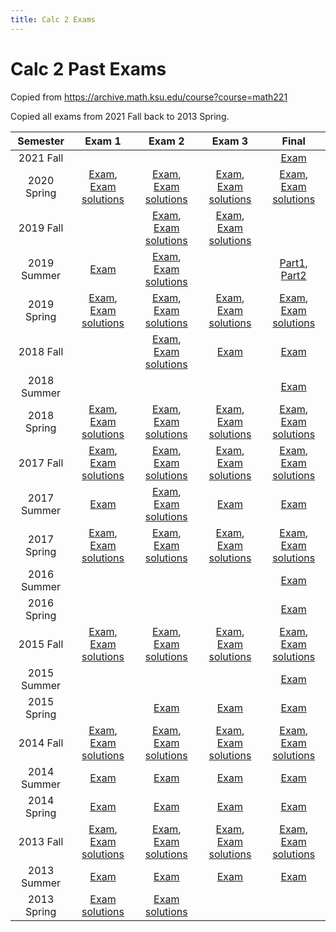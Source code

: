 ```yaml
---
title: Calc 2 Exams
---
```



# Calc 2 Past Exams

Copied from <https://archive.math.ksu.edu/course?course=math221>

Copied all exams from 2021 Fall back to 2013 Spring.

|Semester|Exam 1|Exam 2|Exam 3|Final|
|:---:|:---:|:---:|:---:|:---:|
| 2021 Fall |  |  |  | [Exam](./exams/2021-fall-final.pdf) | 
| 2020 Spring | [Exam](./exams/2020-spring-exam1.pdf), [Exam solutions](./exams/2020-spring-exam1-sol.pdf) | [Exam](./exams/2020-spring-exam2.pdf), [Exam solutions](./exams/2020-spring-exam2-sol.pdf) | [Exam](./exams/2020-spring-exam3.pdf), [Exam solutions](./exams/2020-spring-exam3-sol.pdf) | [Exam](./exams/2020-spring-final.pdf), [Exam solutions](./exams/2020-spring-final-sol.pdf) | 
| 2019 Fall |  | [Exam](./exams/2019-fall-exam2.pdf), [Exam solutions](./exams/2019-fall-exam2-sol.pdf) | [Exam](./exams/2019-fall-exam3.pdf), [Exam solutions](./exams/2019-fall-exam3-sol.pdf) |  | 
| 2019 Summer | [Exam](./exams/2019-summer-exam1.pdf) | [Exam](./exams/2019-summer-exam2.pdf), [Exam solutions](./exams/2019-summer-exam2-sol.pdf) |  | [Part1](./exams/2019-summer-final-part1.pdf), [Part2](./exams/2019-summer-final-part2.pdf) | 
| 2019 Spring | [Exam](./exams/2019-spring-exam1.pdf), [Exam solutions](./exams/2019-spring-exam1-sol.pdf) | [Exam](./exams/2019-spring-exam2.pdf), [Exam solutions](./exams/2019-spring-exam2-sol.pdf) | [Exam](./exams/2019-spring-exam3.pdf), [Exam solutions](./exams/2019-spring-exam3-sol.pdf) | [Exam](./exams/2019-spring-final.pdf), [Exam solutions](./exams/2019-spring-final-sol.pdf) | 
| 2018 Fall |  | [Exam](./exams/2018-fall-exam2.pdf), [Exam solutions](./exams/2018-fall-exam2-sol.pdf) | [Exam](./exams/2018-fall-exam3.pdf) | [Exam](./exams/2018-fall-final.pdf) | 
| 2018 Summer |  |  |  | [Exam](./exams/2018-summer-final.pdf) | 
| 2018 Spring | [Exam](./exams/2018-spring-exam1.pdf), [Exam solutions](./exams/2018-spring-exam1-sol.pdf) | [Exam](./exams/2018-spring-exam2.pdf), [Exam solutions](./exams/2018-spring-exam2-sol.pdf) | [Exam](./exams/2018-spring-exam3.pdf), [Exam solutions](./exams/2018-spring-exam3-sol.pdf) | [Exam](./exams/2018-spring-final.pdf), [Exam solutions](./exams/2018-spring-final-sol.pdf) | 
| 2017 Fall | [Exam](./exams/2017-fall-exam1.pdf), [Exam solutions](./exams/2017-fall-exam1-sol.pdf) | [Exam](./exams/2017-fall-exam2.pdf), [Exam solutions](./exams/2017-fall-exam2-sol.pdf) | [Exam](./exams/2017-fall-exam3.pdf), [Exam solutions](./exams/2017-fall-exam3-sol.pdf) | [Exam](./exams/2017-fall-final.pdf), [Exam solutions](./exams/2017-fall-final-sol.pdf) | 
| 2017 Summer | [Exam](./exams/2017-summer-exam1.pdf) | [Exam](./exams/2017-summer-exam2.pdf), [Exam solutions](./exams/2017-summer-exam2-sol.pdf) | [Exam](./exams/2017-summer-exam3.pdf) | [Exam](./exams/2017-summer-final.pdf) | 
| 2017 Spring | [Exam](./exams/2017-spring-exam1.pdf), [Exam solutions](./exams/2017-spring-exam1-sol.pdf) | [Exam](./exams/2017-spring-exam2.pdf), [Exam solutions](./exams/2017-spring-exam2-sol.pdf) | [Exam](./exams/2017-spring-exam3.pdf), [Exam solutions](./exams/2017-spring-exam3-sol.pdf) | [Exam](./exams/2017-spring-final.pdf), [Exam solutions](./exams/2017-spring-final-sol.pdf) | 
| 2016 Summer |  |  |  | [Exam](./exams/2016-summer-final.pdf) | 
| 2016 Spring |  |  |  | [Exam](./exams/2016-spring-final.pdf) | 
| 2015 Fall | [Exam](./exams/2015-fall-exam1.pdf), [Exam solutions](./exams/2015-fall-exam1-sol.pdf) | [Exam](./exams/2015-fall-exam2.pdf), [Exam solutions](./exams/2015-fall-exam2-sol.pdf) | [Exam](./exams/2015-fall-exam3.pdf), [Exam solutions](./exams/2015-fall-exam3-sol.pdf) | [Exam](./exams/2015-fall-final.pdf), [Exam solutions](./exams/2015-fall-final-sol.pdf) | 
| 2015 Summer |  |  |  | [Exam](./exams/2015-summer-final.pdf) | 
| 2015 Spring |  | [Exam](./exams/2015-spring-exam2.pdf) | [Exam](./exams/2015-spring-exam3.pdf) | [Exam](./exams/2015-spring-final.pdf) | 
| 2014 Fall | [Exam](./exams/2014-fall-exam1.pdf), [Exam solutions](./exams/2014-fall-exam1-sol.pdf) | [Exam](./exams/2014-fall-exam2.pdf), [Exam solutions](./exams/2014-fall-exam2-sol.pdf) | [Exam](./exams/2014-fall-exam3.pdf), [Exam solutions](./exams/2014-fall-exam3-sol.pdf) | [Exam](./exams/2014-fall-final.pdf), [Exam solutions](./exams/2014-fall-final-sol.pdf) | 
| 2014 Summer | [Exam](./exams/2014-summer-exam1.pdf) | [Exam](./exams/2014-summer-exam2.pdf) | [Exam](./exams/2014-summer-exam3.pdf) | [Exam](./exams/2014-summer-final.pdf) | 
| 2014 Spring | [Exam](./exams/2014-spring-exam1.pdf) | [Exam](./exams/2014-spring-exam2.pdf) | [Exam](./exams/2014-spring-exam3.pdf) | [Exam](./exams/2014-spring-final.pdf) | 
| 2013 Fall | [Exam](./exams/2013-fall-exam1.pdf), [Exam solutions](./exams/2013-fall-exam1-sol.pdf) | [Exam](./exams/2013-fall-exam2.pdf), [Exam solutions](./exams/2013-fall-exam2-sol.pdf) | [Exam](./exams/2013-fall-exam3.pdf), [Exam solutions](./exams/2013-fall-exam3-sol.pdf) | [Exam](./exams/2013-fall-final.pdf), [Exam solutions](./exams/2013-fall-final-sol.pdf) | 
| 2013 Summer | [Exam](./exams/2013-summer-exam1.pdf) | [Exam](./exams/2013-summer-exam2.pdf) | [Exam](./exams/2013-summer-exam3.pdf) | [Exam](./exams/2013-summer-final.pdf) | 
| 2013 Spring | [Exam solutions](./exams/2013-spring-exam1-sol.pdf) | [Exam solutions](./exams/2013-spring-exam2-sol.pdf) |  |  | 
